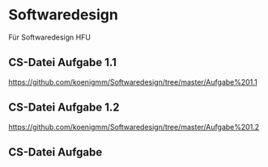 # Softwaredesign
Für Softwaredesign HFU

## CS-Datei Aufgabe 1.1
https://github.com/koenigmm/Softwaredesign/tree/master/Aufgabe%201.1

## CS-Datei Aufgabe 1.2
https://github.com/koenigmm/Softwaredesign/tree/master/Aufgabe%201.2

## CS-Datei Aufgabe 


